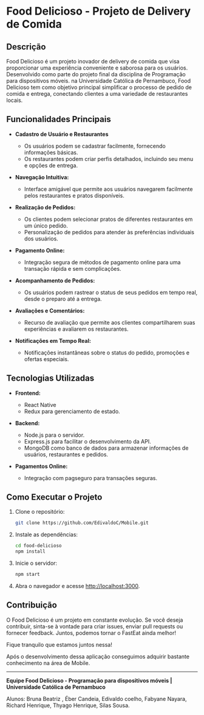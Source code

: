 # Food Delicioso - Projeto de Delivery de Comida

## Descrição

Food Delicioso é um projeto inovador de delivery de comida que visa proporcionar uma experiência conveniente e saborosa para os usuários. Desenvolvido como parte do projeto final da disciplina de Programação para dispositivos móveis. na Universidade Católica de Pernambuco, Food Delicioso tem como objetivo principal simplificar o processo de pedido de comida e entrega, conectando clientes a uma variedade de restaurantes locais. 

## Funcionalidades Principais

- **Cadastro de Usuário e Restaurantes**
    - Os usuários podem se cadastrar facilmente, fornecendo informações básicas.
    - Os restaurantes podem criar perfis detalhados, incluindo seu menu e opções de entrega.

- **Navegação Intuitiva:**
    - Interface amigável que permite aos usuários navegarem facilmente pelos restaurantes e pratos disponíveis.

- **Realização de Pedidos:**
    - Os clientes podem selecionar pratos de diferentes restaurantes em um único pedido.
    - Personalização de pedidos para atender às preferências individuais dos usuários.

- **Pagamento Online:**
    - Integração segura de métodos de pagamento online para uma transação rápida e sem complicações.

- **Acompanhamento de Pedidos:**
    - Os usuários podem rastrear o status de seus pedidos em tempo real, desde o preparo até a entrega.

- **Avaliações e Comentários:**
    - Recurso de avaliação que permite aos clientes compartilharem suas experiências e avaliarem os restaurantes.

- **Notificações em Tempo Real:**
    - Notificações instantâneas sobre o status do pedido, promoções e ofertas especiais.

## Tecnologias Utilizadas

- **Frontend:**
    - React Native
    - Redux para gerenciamento de estado.

- **Backend:**
    - Node.js para o servidor.
    - Express.js para facilitar o desenvolvimento da API.
    - MongoDB como banco de dados para armazenar informações de usuários, restaurantes e pedidos.

- **Pagamentos Online:**
    - Integração com pagseguro para transações seguras.

## Como Executar o Projeto

1. Clone o repositório:
    ```bash
    git clone https://github.com/EdivaldoC/Mobile.git
    ```

2. Instale as dependências:
    ```bash
    cd food-delicioso
    npm install
    ```

3. Inicie o servidor:
    ```bash
    npm start
    ```

4. Abra o navegador e acesse [http://localhost:3000](http://localhost:3000).

## Contribuição

O Food Delicioso é um projeto em constante evolução. Se você deseja contribuir, sinta-se à vontade para criar issues, enviar pull requests ou fornecer feedback. Juntos, podemos tornar o FastEat ainda melhor!

Fique tranquilo que estamos juntos nessa!

Após o desenvolvimento dessa aplicação conseguimos adquirir bastante conhecimento na área de Mobile.

---

**Equipe Food Delicioso - Programação para dispositivos móveis | Universidade Católica de Pernambuco**

Alunos: Bruna Beatriz , Éber Candeia, Edivaldo coelho, Fabyane Nayara, Richard Henrique, Thyago Henrique, Silas Sousa.
